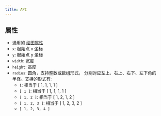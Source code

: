 ```yaml
---
title: API
---
```


## 属性

- 通用的 [绘图属性](/zh/docs/api/shape/attribute)
- `x`: 起始点 x 坐标
- `y`: 起始点 y 坐标
- `width`: 宽度
- `height`: 高度
- `radius`: 圆角，支持整数或数组形式， 分别对应左上、右上、右下、左下角的半径。支持的形式有:
  - `1`: 相当于 [ 1, 1, 1, 1 ]
  - `[ 1 ]`: 相当于 [ 1, 1, 1, 1 ]
  - `[ 1, 2 ]`: 相当于 [ 1, 2, 1, 2 ]
  - `[ 1, 2, 3 ]`: 相当于 [ 1, 2, 3, 2 ]
  - `[ 1, 2, 3, 4 ]`
